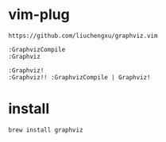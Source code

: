 # vim-plug
    https://github.com/liuchengxu/graphviz.vim

    :GraphvizCompile 
    :Graphviz

    :Graphviz!
    :Graphviz!! :GraphvizCompile | Graphviz!

# install
    brew install graphviz
    

